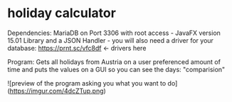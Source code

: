 # holiday calculator
Dependencies: MariaDB on Port 3306 with root access - JavaFX version 15.01 Library and a JSON Handler - you will also need a driver for your database: https://prnt.sc/vfc8df <- drivers here

Program:
Gets all holidays from Austria on a user preferenced amount of time and puts the values on a GUI so you can see the days: "comparision"


![preview of the program asking you what you want to do] (https://imgur.com/4dcZTup.png)

